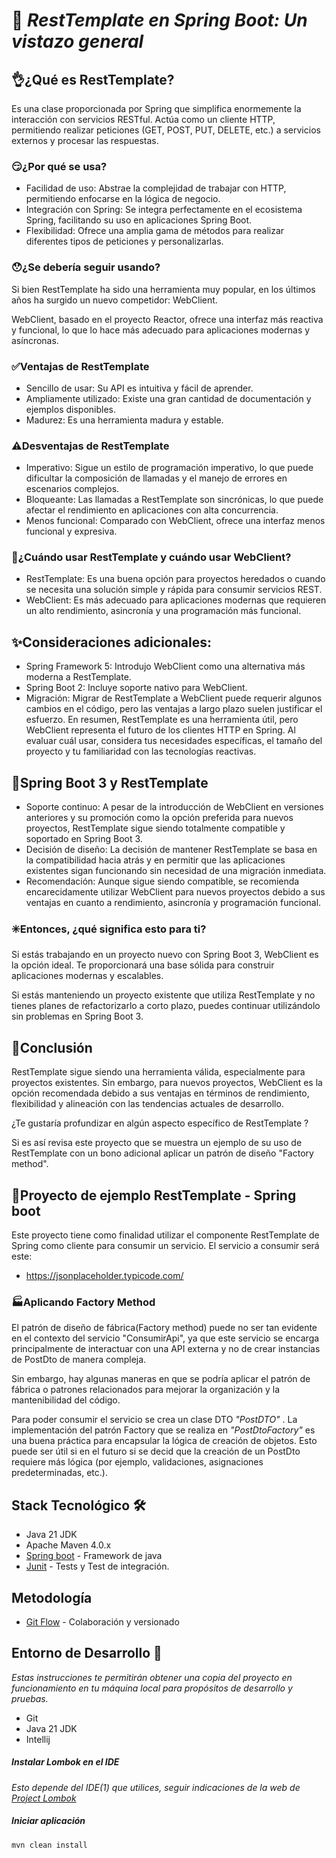 # 🚀 *RestTemplate en Spring Boot: Un vistazo general*  
## 👌¿Qué es RestTemplate?
Es una clase proporcionada por Spring que simplifica enormemente la interacción con servicios RESTful. Actúa como un cliente HTTP, 
permitiendo realizar peticiones (GET, POST, PUT, DELETE, etc.) a servicios externos y procesar las respuestas.

### 😏¿Por qué se usa?
* Facilidad de uso: Abstrae la complejidad de trabajar con HTTP, permitiendo enfocarse en la lógica de negocio.
* Integración con Spring: Se integra perfectamente en el ecosistema Spring, facilitando su uso en aplicaciones Spring Boot.
* Flexibilidad: Ofrece una amplia gama de métodos para realizar diferentes tipos de peticiones y personalizarlas.

### 😯¿Se debería seguir usando?
Si bien RestTemplate ha sido una herramienta muy popular, en los últimos años ha surgido un nuevo competidor: WebClient. 

WebClient, basado en el proyecto Reactor, ofrece una interfaz más reactiva y funcional, lo que lo hace más adecuado para 
aplicaciones modernas y asíncronas.

### ✅Ventajas de RestTemplate
* Sencillo de usar: Su API es intuitiva y fácil de aprender.
* Ampliamente utilizado: Existe una gran cantidad de documentación y ejemplos disponibles.
* Madurez: Es una herramienta madura y estable.

### ⚠️Desventajas de RestTemplate
* Imperativo: Sigue un estilo de programación imperativo, lo que puede dificultar la composición de llamadas y el manejo 
de errores en escenarios complejos.
* Bloqueante: Las llamadas a RestTemplate son sincrónicas, lo que puede afectar el rendimiento en aplicaciones con alta concurrencia.
* Menos funcional: Comparado con WebClient, ofrece una interfaz menos funcional y expresiva.

### 🔀¿Cuándo usar RestTemplate y cuándo usar WebClient?
* RestTemplate: Es una buena opción para proyectos heredados o cuando se necesita una solución simple y rápida para consumir servicios REST.
* WebClient: Es más adecuado para aplicaciones modernas que requieren un alto rendimiento, asincronía y una programación más funcional.

## ✨Consideraciones adicionales:
* Spring Framework 5: Introdujo WebClient como una alternativa más moderna a RestTemplate.
* Spring Boot 2: Incluye soporte nativo para WebClient.
* Migración: Migrar de RestTemplate a WebClient puede requerir algunos cambios en el código, pero las ventajas a largo plazo suelen justificar el esfuerzo.
  En resumen, RestTemplate es una herramienta útil, pero WebClient representa el futuro de los clientes HTTP en Spring. Al evaluar cuál usar, considera tus necesidades específicas, el tamaño del proyecto y tu familiaridad con las tecnologías reactivas.

## 🌟Spring Boot 3 y RestTemplate
* Soporte continuo: A pesar de la introducción de WebClient en versiones anteriores y su promoción como la opción preferida para nuevos proyectos, RestTemplate sigue siendo totalmente compatible y soportado en Spring Boot 3.
* Decisión de diseño: La decisión de mantener RestTemplate se basa en la compatibilidad hacia atrás y en permitir que las aplicaciones existentes sigan funcionando sin necesidad de una migración inmediata.
* Recomendación: Aunque sigue siendo compatible, se recomienda encarecidamente utilizar WebClient para nuevos proyectos debido a sus ventajas en cuanto a rendimiento, asincronía y programación funcional.

### ✳️Entonces, ¿qué significa esto para ti?
Si estás trabajando en un proyecto nuevo con Spring Boot 3, WebClient es la opción ideal. Te proporcionará una base sólida para construir aplicaciones modernas y escalables.

Si estás manteniendo un proyecto existente que utiliza RestTemplate y no tienes planes de refactorizarlo a corto plazo, puedes continuar utilizándolo sin problemas en Spring Boot 3.

## 🏁Conclusión
RestTemplate sigue siendo una herramienta válida, especialmente para proyectos existentes. Sin embargo, para nuevos proyectos, 
WebClient es la opción recomendada debido a sus ventajas en términos de rendimiento, flexibilidad y alineación con las tendencias actuales de desarrollo.



¿Te gustaría profundizar en algún aspecto específico de RestTemplate ?

Si es así revisa este proyecto que se muestra un ejemplo de su uso de RestTemplate con un bono adicional aplicar un
patrón de diseño "Factory method".

## 🚧Proyecto de ejemplo RestTemplate - Spring boot
Este proyecto tiene como finalidad utilizar el componente RestTemplate de Spring como cliente para consumir un servicio.
El servicio a consumir será este:
* https://jsonplaceholder.typicode.com/

### 🏭Aplicando Factory Method
El patrón de diseño de fábrica(Factory method) puede no ser tan evidente en el contexto del servicio "ConsumirApi", 
ya que este servicio se encarga principalmente de interactuar con una API externa y no de crear instancias de PostDto de manera compleja. 

Sin embargo, hay algunas maneras en que se podría aplicar el patrón de fábrica o patrones relacionados para mejorar la organización y la 
mantenibilidad del código.

Para poder consumir el servicio se crea un clase DTO *"PostDTO"* . La implementación del patrón Factory que se realiza en *"PostDtoFactory"* 
es una buena práctica para encapsular la lógica de creación de objetos. Esto puede ser útil si en el futuro si se decid 
que la creación de un PostDto requiere más lógica (por ejemplo, validaciones, asignaciones predeterminadas, etc.).

## Stack Tecnológico 🛠️

* Java 21 JDK
* Apache Maven 4.0.x 
* [Spring boot](https://spring.io/projects/spring-boot) - Framework de java
* [Junit](https://junit.org/junit5/) - Tests y Test de integración.

## Metodología
* [Git Flow](https://www.atlassian.com/git/tutorials/comparing-workflows/gitflow-workflow) - Colaboración y versionado



## Entorno de Desarrollo 🚀

_Estas instrucciones te permitirán obtener una copia del proyecto en funcionamiento en tu máquina local para propósitos de desarrollo y pruebas._
* Git
* Java 21 JDK
* Intellij

##### Instalar Lombok en el IDE

_Esto depende del IDE(1) que utilices, seguir indicaciones de la web de [Project Lombok](https://projectlombok.org/)_

##### Iniciar aplicación

    mvn clean install
